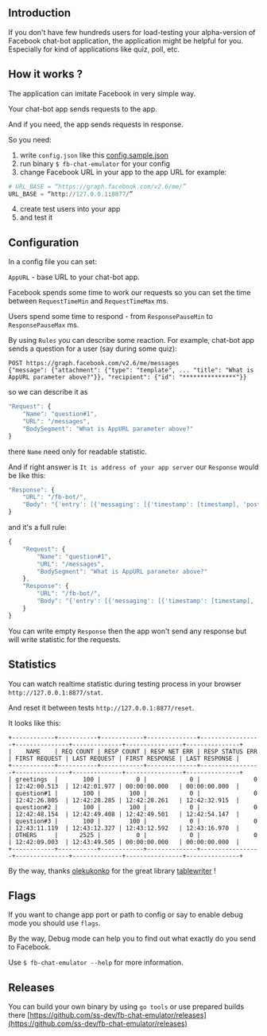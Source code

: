 ## Introduction
If you don't have few hundreds users for load-testing your alpha-version of Facebook chat-bot application, the application might be helpful for you. Especially for kind of applications like quiz, poll, etc.

## How it works ?
The application can imitate Facebook in very simple way.

Your chat-bot app sends requests to the app.

And if you need, the app sends requests in response.

So you need:
1. write `config.json` like this [config.sample.json](https://github.com/ss-dev/fb-chat-emulator/config.sample.json)
2. run binary `$ fb-chat-emulator` for your config
3. change Facebook URL in your app to the app URL
for example:
```python
# URL_BASE = “https://graph.facebook.com/v2.6/me/”
URL_BASE = “http://127.0.0.1:8877/”
```
4. create test users into your app
5. and test it

## Configuration
In a config file you can set:

`AppURL` - base URL to your chat-bot app.

Facebook spends some time to work our requests so you can set the time between `RequestTimeMin` and `RequestTimeMax` ms.

Users spend some time to respond - from `ResponsePauseMin` to `ResponsePauseMax` ms.

By using `Rules` you can describe some reaction.
For example, chat-bot app sends a question for a user (say during some quiz):

```
POST https://graph.facebook.com/v2.6/me/messages
{"message": {"attachment": {"type": "template", ... "title": "What is AppURL parameter above?"}}, "recipient": {"id": "***************"}}
```

so we can describe it as

```javascript
"Request": {
    "Name": "question#1",
    "URL": "/messages",
    "BodySegment": "What is AppURL parameter above?"
}
```

there `Name` need only for readable statistic.

And if right answer is `It is address of your app server` our `Response` would be like this:

```javascript
"Response": {
    "URL": "/fb-bot/",
    "Body": "{'entry': [{'messaging': [{'timestamp': [timestamp], 'postback': {'payload': 'question:10', 'title': 'It is address of your app server'}, 'recipient': {'id': 1234567890}, 'sender': {'id': [RecipientId]}}]}]}"
}
```

and it's a full rule:

```javascript
{
    "Request": {
        "Name": "question#1",
        "URL": "/messages",
        "BodySegment": "What is AppURL parameter above?"
    },
    "Response": {
        "URL": "/fb-bot/",
        "Body": "{'entry': [{'messaging': [{'timestamp': [timestamp], 'postback': {'payload': 'question:10', 'title': 'It is address of your app server'}, 'recipient': {'id': 1234567890}, 'sender': {'id': [RecipientId]}}]}]}"
    }
}
```

You can write empty `Response` then the app won't send any response but will write statistic for the requests.

## Statistics
You can watch realtime statistic during testing process in your browser `http://127.0.0.1:8877/stat`.

And reset it between tests `http://127.0.0.1:8877/reset`.

It looks like this:
```
+------------+-----------+------------+--------------+-----------------+---------------+--------------+----------------+---------------+
|    NAME    | REQ COUNT | RESP COUNT | RESP NET ERR | RESP STATUS ERR | FIRST REQUEST | LAST REQUEST | FIRST RESPONSE | LAST RESPONSE |
+------------+-----------+------------+--------------+-----------------+---------------+--------------+----------------+---------------+
| greetings  |       100 |          0 |            0 |               0 | 12:42:00.513  | 12:42:01.977 | 00:00:00.000   | 00:00:00.000  |
| question#1 |       100 |        100 |            0 |               0 | 12:42:26.805  | 12:42:28.285 | 12:42:28.261   | 12:42:32.915  |
| question#2 |       100 |        100 |            0 |               0 | 12:42:48.154  | 12:42:49.408 | 12:42:49.501   | 12:42:54.147  |
| question#3 |       100 |        100 |            0 |               0 | 12:43:11.119  | 12:43:12.327 | 12:43:12.592   | 12:43:16.970  |
| OTHERS     |      2525 |          0 |            0 |               0 | 12:42:09.003  | 12:43:49.505 | 00:00:00.000   | 00:00:00.000  |
+------------+-----------+------------+--------------+-----------------+---------------+--------------+----------------+---------------+
```

By the way, thanks [olekukonko](https://github.com/olekukonko) for the great library [tablewriter](https://github.com/olekukonko/tablewriter) !

## Flags
If you want to change app port or path to config or say to enable debug mode you should use `flags`.

By the way, Debug mode can help you to find out what exactly do you send to Facebook.

Use `$ fb-chat-emulator --help` for more information.

## Releases

You can build your own binary by using `go tools` or use prepared builds there [https://github.com/ss-dev/fb-chat-emulator/releases](https://github.com/ss-dev/fb-chat-emulator/releases)
